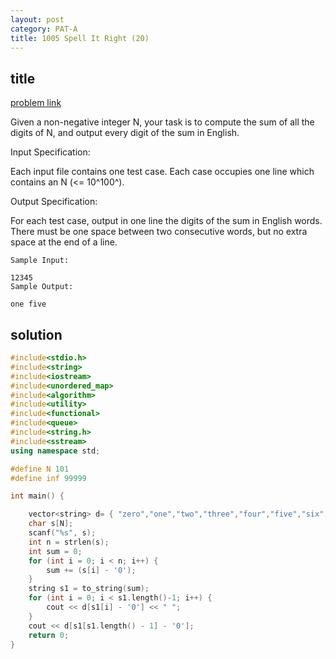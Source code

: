 ```yaml
---
layout: post
category: PAT-A
title: 1005 Spell It Right (20)
---
```


## title
[problem link](https://pintia.cn/problem-sets/994805342720868352/problems/994805519074574336)

Given a non-negative integer N, your task is to compute the sum of all the digits of N, and output every digit of the sum in English.

Input Specification:

Each input file contains one test case. Each case occupies one line which contains an N (<= 10^100^).

Output Specification:

For each test case, output in one line the digits of the sum in English words. There must be one space between two consecutive words, but no extra space at the end of a line.
	
	Sample Input:
	
	12345
	Sample Output:
	
	one five

## solution


```c++
#include<stdio.h>
#include<string>
#include<iostream>
#include<unordered_map>
#include<algorithm>
#include<utility>
#include<functional>
#include<queue>
#include<string.h>
#include<sstream>
using namespace std;

#define N 101
#define inf 99999

int main() {

	vector<string> d= { "zero","one","two","three","four","five","six","seven","eight","nine" };
	char s[N];
	scanf("%s", s);
	int n = strlen(s);
	int sum = 0;
	for (int i = 0; i < n; i++) {
		sum += (s[i] - '0');
	}
	string s1 = to_string(sum);
	for (int i = 0; i < s1.length()-1; i++) {
		cout << d[s1[i] - '0'] << " ";
	}
	cout << d[s1[s1.length() - 1] - '0'];
	return 0;
}

```